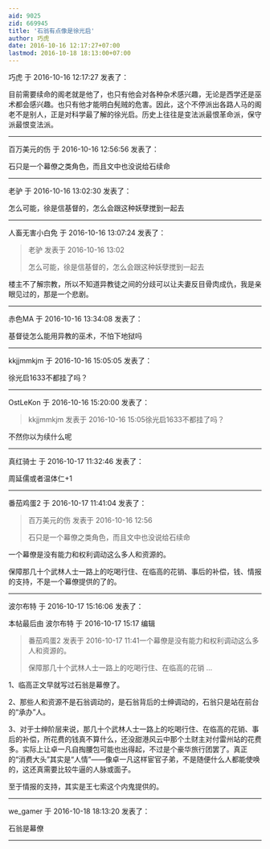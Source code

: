 ```yaml
---
aid: 9025
zid: 669945
title: '石翁有点像是徐光启'
author: 巧虎
date: 2016-10-16 12:17:27+07:00
lastmod: 2016-10-18 18:13:00+07:00
---
```


巧虎 于 2016-10-16 12:17:27 发表了：

目前需要续命的阁老就是他了，也只有他会对各种杂术感兴趣，无论是西学还是巫术都会感兴趣。也只有他才能明白髡贼的危害。因此，这个不停派出各路人马的阁老不是别人，正是对科学最了解的徐光启。历史上往往是变法派最恨革命派，保守派最恨变法派。

---------

百万美元的伤 于 2016-10-16 12:56:56 发表了：

石只是一个幕僚之类角色，而且文中也没说给石续命

---------

老驴 于 2016-10-16 13:02:30 发表了：

怎么可能，徐是信基督的，怎么会跟这种妖孽搅到一起去

---------

人畜无害小白免 于 2016-10-16 13:07:24 发表了：

> 老驴 发表于 2016-10-16 13:02
> 
> 怎么可能，徐是信基督的，怎么会跟这种妖孽搅到一起去



楼主不了解宗教，所以不知道异教徒之间的分歧可以让夫妻反目骨肉成仇，我是亲眼见过的，那是一个悲剧。

---------

赤色MA 于 2016-10-16 13:34:08 发表了：

基督徒怎么能用异教的巫术，不怕下地狱吗

---------

kkjjmmkjm 于 2016-10-16 15:05:05 发表了：

徐光启1633不都挂了吗？

---------

OstLeKon 于 2016-10-16 15:20:00 发表了：

> kkjjmmkjm 发表于 2016-10-16 15:05徐光启1633不都挂了吗？



不然你以为续什么呢

---------

真红骑士 于 2016-10-17 11:32:46 发表了：

周延儒或者温体仁+1

---------

番茄鸡蛋2 于 2016-10-17 11:41:04 发表了：

> 百万美元的伤 发表于 2016-10-16 12:56
> 
> 石只是一个幕僚之类角色，而且文中也没说给石续命



一个幕僚是没有能力和权利调动这么多人和资源的。

保障那几十个武林人士一路上的吃喝行住、在临高的花销、事后的补偿，钱、情报的支持，不是一个幕僚提供的了的。

---------

波尔布特 于 2016-10-17 15:16:06 发表了：

本帖最后由 波尔布特 于 2016-10-17 15:17 编辑 


> 
> 番茄鸡蛋2 发表于 2016-10-17 11:41一个幕僚是没有能力和权利调动这么多人和资源的。
> 
> 保障那几十个武林人士一路上的吃喝行住、在临高的花销 ...



1、临高正文早就写过石翁是幕僚了。

2、那些人和资源不是石翁调动的，是石翁背后的士绅调动的，石翁只是站在前台的“承办”人。

3、对于士绅阶层来说，那几十个武林人士一路上的吃喝行住、在临高的花销、事后的补偿，所花费的钱真不算什么，还没甜港风云中那个土财主对付雷州站的花费多。实际上让卓一凡自掏腰包可能也出得起，不过是个豪华旅行团罢了。真正的“消费大头”其实是“人情”——像卓一凡这样宦官子弟，不是随便什么人都能使唤的，这还真需要比较牛逼的人脉或面子。

至于情报的支持，其实是王七索这个内鬼提供的。

---------

we_gamer 于 2016-10-18 18:13:20 发表了：

石翁是幕僚

---------

